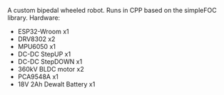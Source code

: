 A custom bipedal wheeled robot. 
Runs in CPP based on the simpleFOC library.
Hardware:
- ESP32-Wroom x1
- DRV8302 x2
- MPU6050 x1
- DC-DC StepUP x1
- DC-DC StepDOWN x1
- 360kV BLDC motor x2
- PCA9548A x1
- 18V 2Ah Dewalt Battery x1
